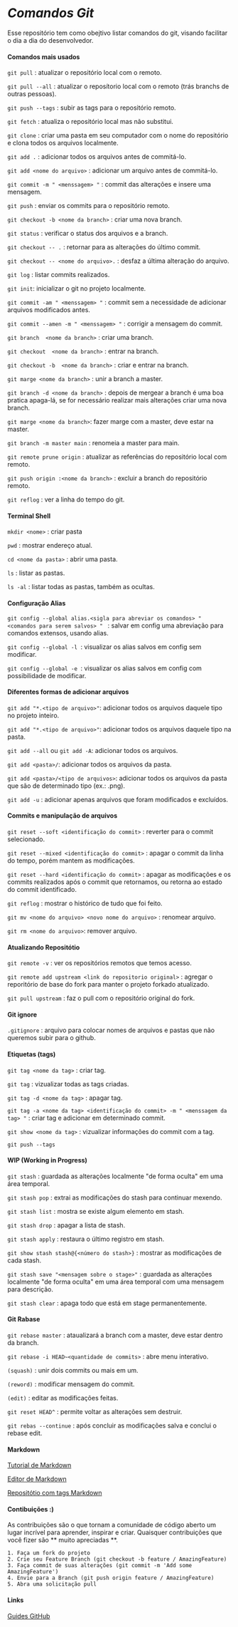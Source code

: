 # _Comandos Git_  

Esse repositório tem como obejtivo listar comandos do git, visando facilitar o dia a dia do desenvolvedor. 

#### Comandos mais usados 


`git pull` : atualizar o repositório local com o remoto.

`git pull --all` : atualizar o reposítorio local com o remoto (trás branchs de outras pessoas).

`git push --tags` : subir as tags para o repositório remoto.

`git fetch` : atualiza o repositório local mas não substitui.

`git clone` : criar uma pasta em seu computador com o nome do repositório e clona todos os arquivos localmente.

`git add .` : adicionar todos os arquivos antes de commitá-lo.

`git add <nome do arquivo>` : adicionar um arquivo antes de commitá-lo.

`git commit -m " <menssagem> "` : commit das alterações e insere uma mensagem.

`git push` : enviar os commits para o repositório remoto.

`git checkout -b <nome da branch>` : criar uma nova branch.

`git status` : verificar o status dos arquivos e a branch.

`git checkout -- .` : retornar para as alterações do último commit.

`git checkout -- <nome do arquivo>.` : desfaz a última alteração do arquivo.

`git log` : listar commits realizados.

`git init`: inicializar o git no projeto localmente.

`git commit -am " <menssagem> "` : commit sem a necessidade de adicionar arquivos modificados antes.

`git commit --amen -m " <menssagem> "` : corrigir a mensagem do commit.

`git branch  <nome da branch>` : criar uma branch.

`git checkout  <nome da branch>` : entrar na branch.

`git checkout -b  <nome da branch>` : criar e entrar na branch.

`git marge <nome da branch>` : unir a branch a master.

`git branch -d <nome da branch>` : depois de mergear a branch é uma boa pratica apaga-lá, se for necessário realizar mais alterações criar uma nova branch.

`git marge <nome da branch>`: fazer marge com a master, deve estar na master.

`git branch -m master main` : renomeia a master para main. 

`git remote prune origin` : atualizar as referências do repositório local com remoto.

`git push origin :<nome da branch>` : excluir a branch do repositório remoto.

`git reflog` : ver a linha do tempo do git.

#### Terminal Shell 

`mkdir <nome>` : criar pasta

`pwd` : mostrar endereço atual.

`cd <nome da pasta>` : abrir uma pasta.

`ls` : listar as pastas.

`ls -al` : listar todas as pastas, também as ocultas.


#### Configuração Alias

`git config --global alias.<sigla para abreviar os comandos> " <comandos para serem salvos> " ` : salvar em config uma abreviação para comandos extensos, usando alias.

`git config --global -l `: visualizar os alias salvos em config sem modificar.

`git config --global -e `: visualizar os alias salvos em config com possibilidade de modificar.


#### Diferentes formas de adicionar arquivos

`git add "*.<tipo de arquivo>"`: adicionar todos os arquivos daquele tipo no projeto inteiro.

`git add "*.<tipo de arquivo>"`: adicionar todos os arquivos daquele tipo na pasta.

`git add --all` ou `git add -A`: adicionar todos os arquivos.

`git add <pasta>/`: adicionar todos os arquivos da pasta.

`git add <pasta>/<tipo de arquivos>`: adicionar todos os arquivos da pasta que são de determinado tipo (ex.: .png).

`git add -u` : adicionar apenas arquivos que foram modificados e excluídos.


#### Commits e manipulação de arquivos

`git reset --soft <identificação do commit>` : reverter para o commit selecionado.

`git reset --mixed <identificação do commit>` : apagar o commit da linha do tempo, porém mantem as modificações.

`git reset --hard <identificação do commit>` : apagar as modificações e os commits realizados após o commit que retornamos, ou retorna ao estado do commit identificado.

`git reflog` : mostrar o histórico de tudo que foi feito. 

`git mv <nome do arquivo> <novo nome do arquivo>` : renomear arquivo.

`git rm <nome do arquivo>`: remover arquivo.



#### Atualizando Repositótio

`git remote -v` : ver os repositórios remotos que temos acesso.

`git remote add upstream <link do repositorio original>` : agregar o reporitório de base do fork para manter o projeto forkado atualizado.

`git pull upstream` : faz o pull com o repositório original do fork.


#### Git ignore

`.gitignore` : arquivo para colocar nomes de arquivos e pastas que não queremos subir para o github.


#### Etiquetas (tags)

`git tag <nome da tag>` : criar tag.

`git tag` : vizualizar todas as tags criadas.

`git tag -d <nome da tag>` : apagar tag.

`git tag -a <nome da tag> <identificação do commit> -m " <menssagem da tag> "` : criar tag e adicionar em determinado commit.

`git show <nome da tag>` : vizualizar informações do commit com a tag.

`git push --tags`


#### WIP (Working in Progress)

`git stash` : guardada as alterações localmente "de forma oculta" em uma área temporal.

`git stash pop` : extrai as modificações do stash para continuar mexendo.

`git stash list` : mostra se existe algum elemento em stash.

`git stash drop` : apagar a lista de stash.

`git stash apply` : restaura o último registro em stash.

`git show stash stash@{<número do stash>}` : mostrar as modificações de cada stash.

`git stash save "<mensagem sobre o stage>"` : guardada as alterações localmente "de forma oculta" em uma área temporal com uma mensagem para descrição.

`git stash clear` : apaga todo que está em stage permanentemente.

#### Git Rabase

`git rebase master` : ataualizará a branch com a master, deve estar dentro da branch.

`git rebase -i HEAD~<quantidade de commits>` : abre menu interativo.

`(squash)` : unir dois commits ou mais em um.

`(reword)` : modificar mensagem do commit.

`(edit)` : editar as modificações feitas.

`git reset HEAD^` : permite voltar as alterações sem destruir. 

`git rebas --continue` : após concluir as modificações salva e conclui o rebase edit.

#### Markdown
[Tutorial de Markdown](https://www.markdowntutorial.com/)

[Editor de Markdown](https://dillinger.io/)

[Repositótio com tags Markdown](https://github.com/codarme/lesson-markdown)


#### Contibuições :)

As contribuições são o que tornam a comunidade de código aberto um lugar incrível para aprender, inspirar e criar. Quaisquer contribuições que você fizer são ** muito apreciadas **.

    1. Faça um fork do projeto
    2. Crie seu Feature Branch (git checkout -b feature / AmazingFeature)
    3. Faça commit de suas alterações (git commit -m 'Add some AmazingFeature')
    4. Envie para a Branch (git push origin feature / AmazingFeature)
    5. Abra uma solicitação pull


#### Links 

[Guides GitHub](https://guides.github.com/)
